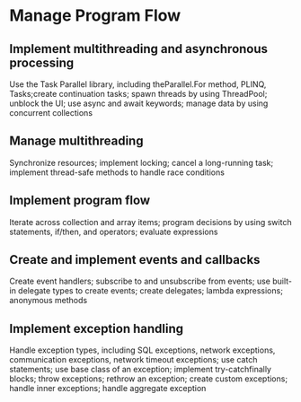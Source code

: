 # Manage Program Flow #

## Implement multithreading and asynchronous processing ##

Use the Task Parallel library, including theParallel.For method, PLINQ, Tasks;create continuation tasks; spawn threads by using ThreadPool; unblock the UI; use async and await keywords; manage data by using concurrent collections

## Manage multithreading ##
Synchronize resources; implement locking; cancel a long-running task; implement thread-safe methods to handle race conditions

## Implement program flow ##
Iterate across collection and array items; program decisions by using switch statements, if/then, and operators; evaluate expressions

## Create and implement events and callbacks ##
Create event handlers; subscribe to and unsubscribe from events; use built-in delegate types to create events; create delegates; lambda expressions; anonymous methods

## Implement exception handling ##
Handle exception types, including SQL exceptions, network exceptions, communication exceptions, network timeout exceptions; use catch statements; use base class of an exception; implement try-catchfinally blocks; throw exceptions; rethrow an exception; create custom exceptions; handle inner exceptions; handle aggregate exception